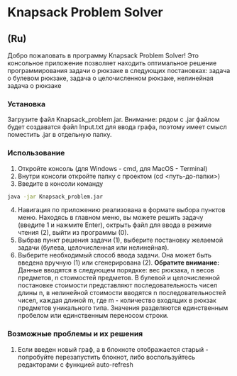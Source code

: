 # Knapsack Problem Solver
## (Ru)
Добро пожаловать в программу Knapsack Problem Solver!
Это консольное приложение позволяет находить оптимальное решение программирования задачи о рюкзаке в следующих постановках: задача о булевом рюкзаке, задача о целочисленном рюкзаке, нелинейная задача о рюкзаке

### Установка
Загрузите файл Knapsack_problem.jar. Внимание: рядом с .jar файлом будет создаватся файл Input.txt для ввода графа, поэтому имеет смысл поместить .jar в отдельную папку.

### Использование
1. Откройте консоль (для Windows - cmd, для MacOS - Terminal)
2. Внутри консоли откройте папку с проектом (cd <путь-до-папки>)
3. Введите в консоли команду
```bash
java -jar Knapsack_problem.jar
```
4. Навигация по приложению реализована в формате выбора пунктов меню. Находясь в главном меню, вы можете решить задачу (введите 1 и нажмите Enter), октрыть файл для ввода в режиме чтения (2), выйти из программы (0).
5. Выбрав пункт решения задачи (1), выберите постановку желаемой задачи (булева, целочисленная или нелинейная).
6. Выберите необходимый способ ввода задачи. Она может быть введена вручную (1) или сгенерирована (2). **Обратите внимание:**  Данные вводятся в следующем порядкке: вес рюкзака, n весов предметов, n стоимостей предметов. В булевой и целочисленной постановке стоимости представляют последовательность чисел длины n, в нелинейной стоимости вводятся n последовательностей чисел, каждая длиной m, где m - количество входящих в рюкзак предметов уникального типа. Значения разделяются единственным пробелом или единственным переносом строки.


### Возможные проблемы и их решения
1. Если введен новый граф, а в блокноте отображается старый - попробуйте перезапустить блокнот, либо воспользуйтесь редакторами с функцией auto-refresh
